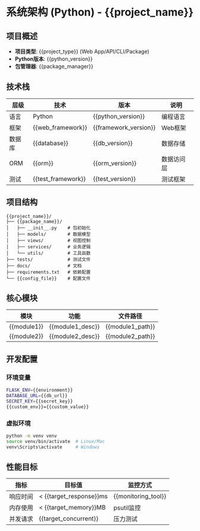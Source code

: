 # 系统架构 (Python) - {{project_name}}

## 项目概述
- **项目类型**: {{project_type}} (Web App/API/CLI/Package)
- **Python版本**: {{python_version}}
- **包管理器**: {{package_manager}}

## 技术栈
| 层级 | 技术 | 版本 | 说明 |
|------|------|------|------|
| 语言 | Python | {{python_version}} | 编程语言 |
| 框架 | {{web_framework}} | {{framework_version}} | Web框架 |
| 数据库 | {{database}} | {{db_version}} | 数据存储 |
| ORM | {{orm}} | {{orm_version}} | 数据访问层 |
| 测试 | {{test_framework}} | {{test_version}} | 测试框架 |

## 项目结构
```
{{project_name}}/
├── {{package_name}}/
│   ├── __init__.py    # 包初始化
│   ├── models/        # 数据模型
│   ├── views/         # 视图控制
│   ├── services/      # 业务逻辑
│   └── utils/         # 工具函数
├── tests/             # 测试文件
├── docs/              # 文档
├── requirements.txt   # 依赖配置
└── {{config_file}}    # 配置文件
```

## 核心模块
| 模块 | 功能 | 文件路径 |
|------|------|---------|
| {{module1}} | {{module1_desc}} | {{module1_path}} |
| {{module2}} | {{module2_desc}} | {{module2_path}} |

## 开发配置
### 环境变量
```bash
FLASK_ENV={{environment}}
DATABASE_URL={{db_url}}
SECRET_KEY={{secret_key}}
{{custom_env}}={{custom_value}}
```

### 虚拟环境
```bash
python -m venv venv
source venv/bin/activate  # Linux/Mac
venv\Scripts\activate     # Windows
```

## 性能目标
| 指标 | 目标值 | 监控方式 |
|------|--------|----------|
| 响应时间 | < {{target_response}}ms | {{monitoring_tool}} |
| 内存使用 | < {{target_memory}}MB | psutil监控 |
| 并发请求 | {{target_concurrent}} | 压力测试 |